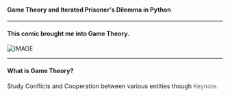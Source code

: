 #### Game Theory and Iterated Prisoner's Dilemma in Python

---
#### This comic brought me into Game Theory.

![IMAGE](https://upload.wikimedia.org/wikipedia/en/8/84/Liar_Game_vol01.jpg)

---

#### What is Game Theory?

Study Conflicts and Cooperation between various entities though <span style="color: #666666">Keynote.</span>

